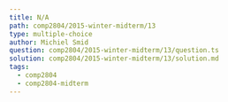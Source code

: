 ```yaml
---
title: N/A
path: comp2804/2015-winter-midterm/13
type: multiple-choice
author: Michiel Smid
question: comp2804/2015-winter-midterm/13/question.ts
solution: comp2804/2015-winter-midterm/13/solution.md
tags:
  - comp2804
  - comp2804-midterm
---
```

